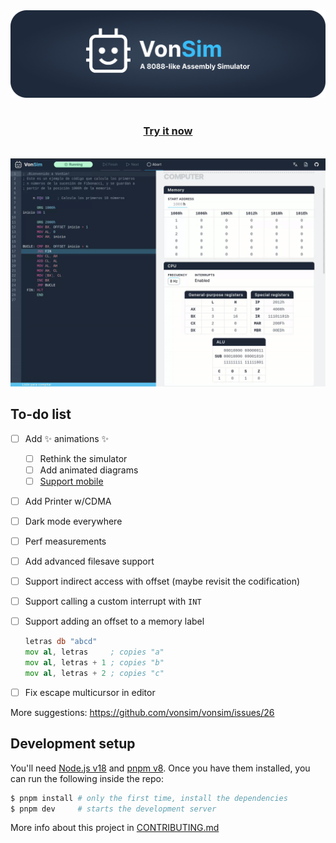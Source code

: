 <a href="https://vonsim.github.io/preview" target="_blank" rel="noopener">
  <img src="./public/github_banner.png" alt="VonSim - A 8088-like Assembly Simulator" />
</a>

<div align="center">
  <br/>
  <h3><a href="https://vonsim.github.io/preview" target="_blank" rel="noopener"><strong>Try it now</strong></a></h3>
  <br/>
  <img src="./public/demo.gif" alt="Demo" />
  <br/>
</div>

## To-do list

- [ ] Add ✨ animations ✨
  - [ ] Rethink the simulator
  - [ ] Add animated diagrams
  - [ ] [Support mobile](https://github.com/prc5/react-zoom-pan-pinch)
- [ ] Add Printer w/CDMA
- [ ] Dark mode everywhere
- [ ] Perf measurements
- [ ] Add advanced filesave support
- [ ] Support indirect access with offset (maybe revisit the codification)
- [ ] Support calling a custom interrupt with `INT`
- [ ] Support adding an offset to a memory label

  ```asm
  letras db "abcd"
  mov al, letras     ; copies "a"
  mov al, letras + 1 ; copies "b"
  mov al, letras + 2 ; copies "c"
  ```

- [ ] Fix escape multicursor in editor

More suggestions: https://github.com/vonsim/vonsim/issues/26

## Development setup

You'll need [Node.js v18](https://nodejs.org/) and [pnpm v8](https://pnpm.io). Once you have them installed, you can run the following inside the repo:

```bash
$ pnpm install # only the first time, install the dependencies
$ pnpm dev     # starts the development server
```

More info about this project in [CONTRIBUTING.md](CONTRIBUTING.md)

